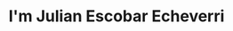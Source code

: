 ---
title : "I'm Julian Escobar Echeverri"
# full screen navigation
first_name : "Julian"
last_name : "Escobar Echeverri"
bg_image : "images/backgrounds/full-nav-bg.jpg"
# animated text loop
occupations:
- "Game Programmer"
- "Professional Gamer"

# slider background image loop
slider_images:
- "images/slider/slider-1.jpg"
- "images/slider/slider-2.jpg"
- "images/slider/slider-3.jpg"

# button
button:
  enable : true
  label : "HIRE ME"
  link : "#contact"


# custom style
custom_class: "" 
custom_attributes: "" 
custom_css: ""

---
